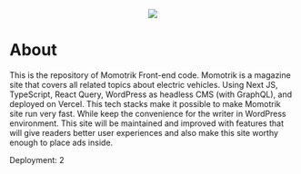 <p align="center"><img src="https://user-images.githubusercontent.com/27177332/115343675-7f8dba00-a1d6-11eb-9fd6-d87703f3f755.png" /></p>

# About
This is the repository of Momotrik Front-end code.
Momotrik is a magazine site that covers all related topics about electric vehicles.
Using Next JS, TypeScript, React Query, WordPress as headless CMS (with GraphQL), and deployed on Vercel. This tech stacks make it possible to make Momotrik site run very fast.
While keep the convenience for the writer in WordPress environment. This site will be maintained and improved with features that will give readers better user experiences and also make this site worthy enough to place ads inside.


Deployment: 2